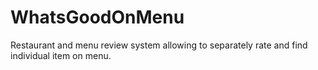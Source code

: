 # WhatsGoodOnMenu
Restaurant and menu review system allowing to separately rate and find individual item on menu.
